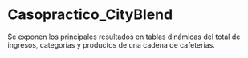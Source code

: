 # Casopractico_CityBlend
Se exponen los principales resultados en tablas dinámicas del total de ingresos, categorías y productos de una cadena de cafeterías. 
